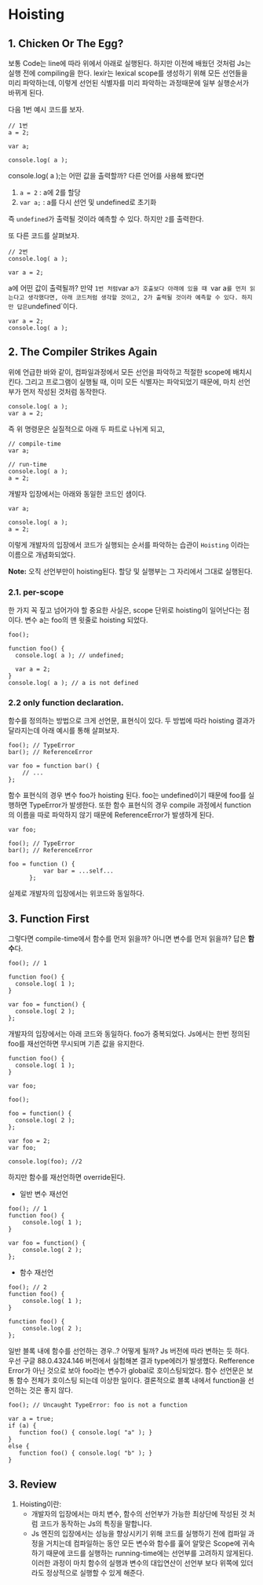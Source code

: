 # Hoisting

## 1. Chicken Or The Egg?

보통 Code는 line에 따라 위에서 아래로 실행된다. 하지만 이전에 배웠던 것처럼 Js는 실행 전에 compiling을 한다. 
lexir는 lexical scope를 생성하기 위해 모든 선언들을 미리 파악하는데, 이렇게 선언된 식별자를 미리 파악하는 과정때문에 일부 실행순서가 바뀌게 된다.

다음 1번 예시 코드를 보자.

```
// 1번
a = 2;

var a;

console.log( a );
```

console.log( a );는 어떤 값을 출력할까? 다른 언어를 사용해 봤다면

1. `a = 2` : a에 2를 할당
2. `var a;` : a를 다시 선언 및 undefined로 초기화

즉 `undefined`가 출력될 것이라 예측할 수 있다. 하지만 `2`를 출력한다.


또 다른 코드를 살펴보자.
```
// 2번
console.log( a );

var a = 2;
```
a에 어떤 값이 출력될까? 만약 ` 1번 처럼 `var a`가 호출보다 아래에 있을 때 `var a` 를 먼저 읽는다고 생각했다면, 아래 코드처럼 생각할 것이고,
2가 출력될 것이라 예측할 수 있다. 하지만 답은 `undefined`이다. 
```
var a = 2;
console.log( a );
```

## 2. The Compiler Strikes Again

위에 언급한 바와 같이, 컴파일과정에서 모든 선언을 파악하고 적절한 scope에 배치시킨다. 그리고 프로그램이 실행될 때, 이미 모든 식별자는 파악되었기 때문에,
마치 선언부가 먼저 작성된 것처럼 동작한다.

```
console.log( a );
var a = 2;
```
즉 위 명령문은 실질적으로 아래 두 파트로 나뉘게 되고,
```
// compile-time
var a;
```
```
// run-time
console.log( a );
a = 2;
```
개발자 입장에서는 아래와 동일한 코드인 샘이다.
```
var a;

console.log( a );
a = 2;
```

이렇게 개발자의 입장에서 코드가 실행되는 순서를 파악하는 습관이 `Hoisting` 이라는 이름으로 개념화되었다.

**Note:** 오직 선언부만이 hoisting된다. 할당 및 실행부는 그 자리에서 그대로 실행된다.

### 2.1. per-scope
한 가지 꼭 짚고 넘어가야 할 중요한 사실은, scope 단위로 hoisting이 일어난다는 점이다. 변수 a는 foo의 맨 윗줄로 hoisting 되었다.
```
foo();

function foo() {
  console.log( a ); // undefined;
  
  var a = 2;
}
console.log( a ); // a is not defined
```

### 2.2 only function declaration. 
함수를 정의하는 방법으로 크게 선언문, 표현식이 있다.
두 방법에 따라 hoisting 결과가 달라지는데 아래 예시를 통해 살펴보자.
```
foo(); // TypeError
bar(); // ReferenceError

var foo = function bar() {
	// ...
};
```
함수 표현식의 경우 변수 foo가 hoisting 된다. foo는 undefined이기 때문에 foo를 실행하면 TypeError가 발생한다.
또한 함수 표현식의 경우 compile 과정에서 function의 이름을 따로 파악하지 않기 때문에 ReferenceError가 발생하게 된다.
```
var foo;

foo(); // TypeError
bar(); // ReferenceError

foo = function () {
          var bar = ...self...
      };
```
실제로 개발자의 입장에서는 위코드와 동일하다.

## 3. Function First
그렇다면 compile-time에서 함수를 먼저 읽을까? 아니면 변수를 먼저 읽을까? 답은 **함수**다.

```
foo(); // 1

function foo() {
  console.log( 1 );
}

var foo = function() {
  console.log( 2 );
};
```
개발자의 입장에서는 아래 코드와 동일하다. foo가 중복되었다. Js에서는 한번 정의된 foo를 재선언하면 무시되며 기존 값을 유지한다.
```
function foo() {
  console.log( 1 );
}

var foo;

foo();

foo = function() {
  console.log( 2 );
};
```
```
var foo = 2;
var foo;

console.log(foo); //2
```

하지만 함수를 재선언하면 override된다.

- 일반 변수 재선언
```
foo(); // 1
function foo() {
	console.log( 1 );
}

var foo = function() {
	console.log( 2 );
};
```
- 함수 재선언
```
foo(); // 2
function foo() {
	console.log( 1 );
}

function foo() {
	console.log( 2 );
};
```

일반 블록 내에 함수를 선언하는 경우..? 어떻게 될까? Js 버전에 따라 변하는 듯 하다.
우선 구글 88.0.4324.146 버전에서 실험해본 결과 type에러가 발생했다. Refference Error가 아닌 것으로 보아 foo라는 변수가 global로
호이스팅되었다. 함수 선언문은 보통 함수 전체가 호이스팅 되는데 이상한 일이다. 결론적으로 블록 내에서 function을 선언하는 것은 좋지 않다.
```
foo(); // Uncaught TypeError: foo is not a function

var a = true;
if (a) {
   function foo() { console.log( "a" ); }
}
else {
   function foo() { console.log( "b" ); }
}
```
## 3. Review
1. Hoisting이란:
	- 개발자의 입장에서는 마치 변수, 함수의 선언부가 가능한 최상단에 작성된 것 처럼 코드가 동작하는 Js의 특징을 말합니다.
	- Js 엔진의 입장에서는 성능을 향상시키기 위해 코드를 실행하기 전에 컴파일 과정을 거치는데 컴파일하는 동안 모든 변수와 함수를 훑어 알맞은 Scope에 귀속하기 때문에 코드를 실행하는 running-time에는 선언부를 고려하지 않게된다. 이러한 과정이 마치 함수의 실행과 변수의 대입연산이 선언부 보다 위쪽에 있더라도 정상적으로 실행할 수 있게 해준다. 
